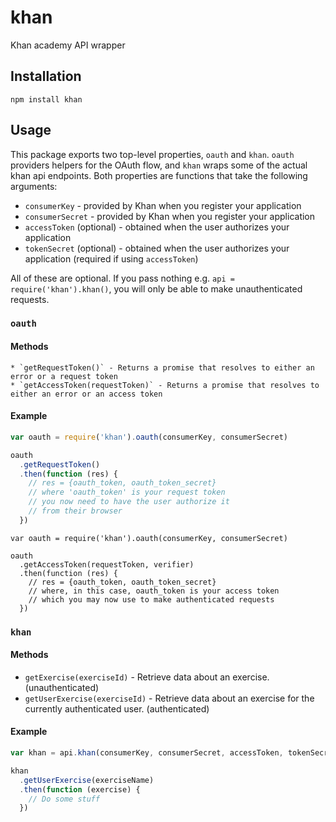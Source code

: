# khan

Khan academy API wrapper

## Installation

`npm install khan`

## Usage

This package exports two top-level properties, `oauth` and `khan`.  `oauth` providers helpers for the OAuth flow, and `khan` wraps some of the actual khan api endpoints.  Both properties are functions that take the following arguments:

* `consumerKey` - provided by Khan when you register your application
* `consumerSecret` - provided by Khan when you register your application
* `accessToken` (optional) - obtained when the user authorizes your application
* `tokenSecret` (optional) - obtained when the user authorizes your application (required if using `accessToken`)

All of these are optional.  If you pass nothing e.g. `api = require('khan').khan()`, you will only be able to make unauthenticated requests.

### `oauth`

#### Methods

    * `getRequestToken()` - Returns a promise that resolves to either an error or a request token
    * `getAccessToken(requestToken)` - Returns a promise that resolves to either an error or an access token

#### Example

```javascript
var oauth = require('khan').oauth(consumerKey, consumerSecret)

oauth
  .getRequestToken()
  .then(function (res) {
    // res = {oauth_token, oauth_token_secret}
    // where 'oauth_token' is your request token
    // you now need to have the user authorize it
    // from their browser
  })
```

```
var oauth = require('khan').oauth(consumerKey, consumerSecret)

oauth
  .getAccessToken(requestToken, verifier)
  .then(function (res) {
    // res = {oauth_token, oauth_token_secret}
    // where, in this case, oauth_token is your access token
    // which you may now use to make authenticated requests
  })
```

### `khan`

#### Methods

  * `getExercise(exerciseId)` - Retrieve data about an exercise. (unauthenticated)
  * `getUserExercise(exerciseId)` - Retrieve data about an exercise for the currently authenticated user.  (authenticated)

#### Example

```javascript
var khan = api.khan(consumerKey, consumerSecret, accessToken, tokenSecret)

khan
  .getUserExercise(exerciseName)
  .then(function (exercise) {
    // Do some stuff
  })
```